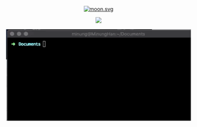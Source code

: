 <p align="center">
   <a href="https://moon-svg.minung.dev">
    <img src="https://moon-svg.minung.dev/moon.svg?round=true" alt="moon.svg" />
  </a>
</p>
<p align="center">
<a href="https://hits.seeyoufarm.com"><img src="https://hits.seeyoufarm.com/api/count/incr/badge.svg?url=https%3A%2F%2Fgithub.com%2Fhmu332233&count_bg=%23FF8F00&title_bg=%23555555&icon=&icon_color=%23E7E7E7&title=hits&edge_flat=false"/></a>
</p>
<p align="center">
  <img src="https://raw.githubusercontent.com/hmu332233/hmu332233/master/images/me.gif">
</p>
